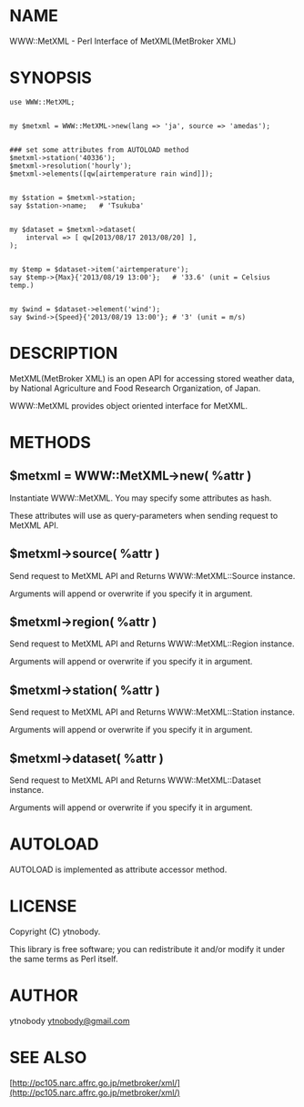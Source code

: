 # NAME

WWW::MetXML - Perl Interface of MetXML(MetBroker XML)

# SYNOPSIS

    use WWW::MetXML;
    

    my $metxml = WWW::MetXML->new(lang => 'ja', source => 'amedas');
    

    ### set some attributes from AUTOLOAD method
    $metxml->station('40336');
    $metxml->resolution('hourly');
    $metxml->elements([qw[airtemperature rain wind]]);
    

    my $station = $metxml->station;
    say $station->name;   # 'Tsukuba'
    

    my $dataset = $metxml->dataset(
        interval => [ qw[2013/08/17 2013/08/20] ],
    );
    

    my $temp = $dataset->item('airtemperature');
    say $temp->{Max}{'2013/08/19 13:00'};   # '33.6' (unit = Celsius temp.)
    

    my $wind = $dataset->element('wind');
    say $wind->{Speed}{'2013/08/19 13:00'}; # '3' (unit = m/s)

# DESCRIPTION

MetXML(MetBroker XML) is an open API for accessing stored weather data, by National Agriculture and Food Research Organization, of Japan.

WWW::MetXML provides object oriented interface for MetXML.

# METHODS

## $metxml = WWW::MetXML->new( %attr )

Instantiate WWW::MetXML. You may specify some attributes as hash. 

These attributes will use as query-parameters when sending request to MetXML API.

## $metxml->source( %attr )

Send request to MetXML API and Returns WWW::MetXML::Source instance. 

Arguments will append or overwrite if you specify it in argument.

## $metxml->region( %attr )

Send request to MetXML API and Returns WWW::MetXML::Region instance. 

Arguments will append or overwrite if you specify it in argument.

## $metxml->station( %attr )

Send request to MetXML API and Returns WWW::MetXML::Station instance. 

Arguments will append or overwrite if you specify it in argument.

## $metxml->dataset( %attr )

Send request to MetXML API and Returns WWW::MetXML::Dataset instance. 

Arguments will append or overwrite if you specify it in argument.

# AUTOLOAD

AUTOLOAD is implemented as attribute accessor method.

# LICENSE

Copyright (C) ytnobody.

This library is free software; you can redistribute it and/or modify
it under the same terms as Perl itself.

# AUTHOR

ytnobody <ytnobody@gmail.com>

# SEE ALSO

[http://pc105.narc.affrc.go.jp/metbroker/xml/](http://pc105.narc.affrc.go.jp/metbroker/xml/)
